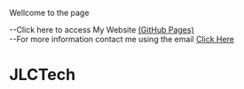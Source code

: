 Wellcome to the page 


--Click here to access My Website <a href="https://jialechye.github.io/JLCTech/" target="_blank"> (GitHub Pages) </a> <br>
--For more information contact me using the email <a href ="mailto:jialecjl2016@outlook.com">Click Here </a> 
# JLCTech

